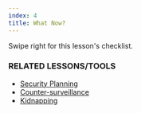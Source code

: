 ```yaml
---
index: 4
title: What Now?
---
```

Swipe right for this lesson's checklist.

### RELATED LESSONS/TOOLS

*   [Security Planning](umbrella://assess-your-risk/security-planning)
*   [Counter-surveillance](umbrella://operations/counter/surveillance/beginner)
*   [Kidnapping](umbrella://travel/kidnapping/beginner)
